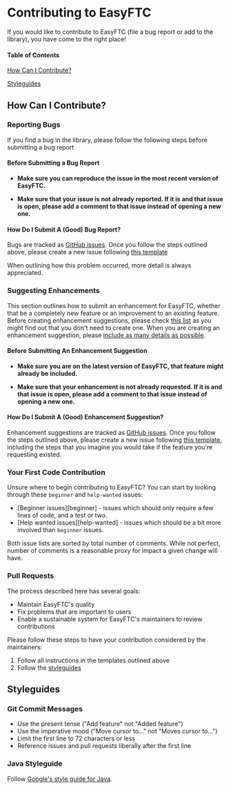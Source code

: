 # Contributing to EasyFTC

If you would like to contribute to EasyFTC (file a bug report or add to the library), you have come to the right place!

#### Table of Contents

[How Can I Contribute?](#how-can-i-contribute)

[Styleguides](#styleguides)


## How Can I Contribute?

### Reporting Bugs

If you find a bug in the library, please follow the following steps before submitting a bug report

#### Before Submitting a Bug Report

* **Make sure you can reproduce the issue in the most recent version of EasyFTC.**

* **Make sure that your issue is not already reported. If it is and that issue is open, please add a comment to that issue instead of opening a new one.**

#### How Do I Submit A (Good) Bug Report?

Bugs are tracked as [GitHub issues](https://guides.github.com/features/issues/). Once you follow the steps outlined above, please create a new issue following 
[this template](https://github.com/lcrobotics/EasyFTC/blob/cv-auto/.github/templates/bug_report.md)

When outlining how this problem occurred, more detail is always appreciated.

### Suggesting Enhancements

This section outlines how to submit an enhancement for EasyFTC, whether that be a completely new feature or an improvement to an existing feature. 
Before creating enhancement suggestions, please check [this list](#before-submitting-an-enhancement-suggestion) as you might find out that you don't need to create one. When you are creating an enhancement suggestion, please [include as many details as possible](#how-do-i-submit-a-good-enhancement-suggestion). 

#### Before Submitting An Enhancement Suggestion

* **Make sure you are on the latest version of EasyFTC, that feature might already be included.**

* **Make sure that your enhancement is not already requested. If it is and that issue is open, please add a comment to that issue instead of opening a new one.**

#### How Do I Submit A (Good) Enhancement Suggestion?

Enhancement suggestions are tracked as [GitHub issues](https://guides.github.com/features/issues/). Once you follow the steps outlined above, please create a new issue following [this template](https://github.com/lcrobotics/EasyFTC/blob/cv-auto/.github/templates/feature_request.md), including the steps that you imagine you would take if the feature you're requesting existed.

### Your First Code Contribution

Unsure where to begin contributing to EasyFTC? You can start by looking through these `beginner` and `help-wanted` issues:

* [Beginner issues][beginner] - issues which should only require a few lines of code, and a test or two.
* [Help wanted issues][help-wanted] - issues which should be a bit more involved than `beginner` issues.

Both issue lists are sorted by total number of comments. While not perfect, number of comments is a reasonable proxy for impact a given change will have.

### Pull Requests

The process described here has several goals:

- Maintain EasyFTC's quality
- Fix problems that are important to users
- Enable a sustainable system for EasyFTC's maintainers to review contributions

Please follow these steps to have your contribution considered by the maintainers:

1. Follow all instructions in the templates outlined above
2. Follow the [styleguides](#styleguides)

## Styleguides

### Git Commit Messages

* Use the present tense ("Add feature" not "Added feature")
* Use the imperative mood ("Move cursor to..." not "Moves cursor to...")
* Limit the first line to 72 characters or less
* Reference issues and pull requests liberally after the first line

### Java Styleguide

Follow [Google's style guide for Java](https://google.github.io/styleguide/javaguide.html).
